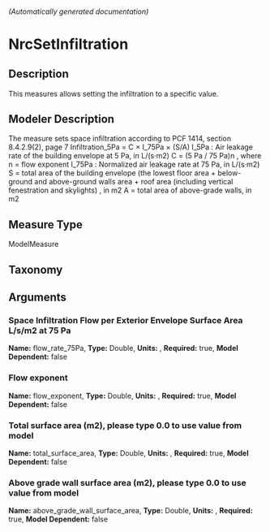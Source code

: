 

###### (Automatically generated documentation)

# NrcSetInfiltration

## Description
This measures allows setting the infiltration to a specific value.

## Modeler Description
The measure sets space infiltration according to PCF 1414, section 8.4.2.9(2), page 7
            Infiltration_5Pa = C × I_75Pa × (S/A)
            I_5Pa : Air leakage rate of the building envelope at 5 Pa, in L/(s·m2)
            C = (5 Pa / 75 Pa)n , where n = flow exponent
            I_75Pa : Normalized air leakage rate at 75 Pa, in L/(s·m2)
            S = total area of the building envelope (the lowest floor area + below-ground and above-ground walls area + roof area (including
                vertical fenestration and skylights) , in m2
            A = total area of above-grade walls, in m2

## Measure Type
ModelMeasure

## Taxonomy


## Arguments


### Space Infiltration Flow per Exterior Envelope Surface Area L/s/m2 at 75 Pa

**Name:** flow_rate_75Pa,
**Type:** Double,
**Units:** ,
**Required:** true,
**Model Dependent:** false

### Flow exponent

**Name:** flow_exponent,
**Type:** Double,
**Units:** ,
**Required:** true,
**Model Dependent:** false

### Total surface area (m2), please type 0.0 to use value from model

**Name:** total_surface_area,
**Type:** Double,
**Units:** ,
**Required:** true,
**Model Dependent:** false

### Above grade wall surface area (m2), please type 0.0 to use value from model

**Name:** above_grade_wall_surface_area,
**Type:** Double,
**Units:** ,
**Required:** true,
**Model Dependent:** false




